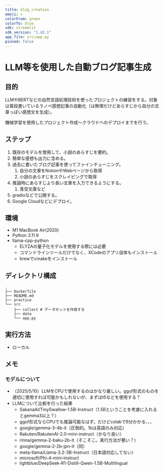 ```yaml
---
title: blog_creation
emoji: ✒️
colorFrom: green
colorTo: blue
sdk: streamlit
sdk_version: "1.42.1"
app_file: src/app.py
pinned: false
---
```


# LLM等を使用した自動ブログ記事生成

## 目的
LLMやBERTなどの自然言語処理技術を使ったプロジェクトの練習をする。対象は普段書いているラノベ感想記事の自動化（は無理だけどあらすじから自分の文章っぽい感想文を生成）。

機械学習を使用したプロジェクト作成〜クラウドへのデプロイまでを行う。

## ステップ
1. 既存のモデルを使用して、小説のあらすじを要約。
2. 簡単な感想も出力に含める。
3. 過去に書いたブログ記事を使ってファインチューニング。
    1. 自分の文章をNotionやWebページから取得
    2. 小説のあらすじをスクレイピングで取得
4. 推論時にあらすじより長い文章を入力できるようにする。
    1. 青空文庫など
5. gradioなどで公開する。
6. Google Cloudなどにデプロイ。

## 環境
- M1 MacBook Air(2020)
- Python 3.11.9
- llama-cpp-python
    - ELYZAの量子化モデルを使用する際には必要
    - コマンドラインツールだけでなく、XCodeのアプリ自体もインストール
    - brewでcmakeをインストール

## ディレクトリ構成

```
.
├── Dockerfile
├── README.md
├── practice
└── src
    ├── collect # データセットを作成する
    ├── data
    └── app.py
```

## 実行方法

- ローカル


## メモ
### モデルについて
- （2025/5/10）LLMをCPUで使用するのはかなり厳しい。gguf形式のものを適切に使用すれば可能かもしれないが、まずはt5などを使用する？
- LLMについて比較を行った結果
    - SakanaAI/TinySwallow-1.5B-Instruct（1.5Bということを考慮に入れるとgemma3以上？）
    -   gguf形式ならCPUでも推論可能なはず。だけどcolabで6分かかる、、、
    - google/gemma-3-4b-it（圧倒的。1bは英語のみ対応）
    - Rakuten/RakutenAI-2.0-mini-instruct（かなり良い）
    - rinna/gemma-2-baku-2b-it（そこそこ。実行方法が悪い？）
    - google/gemma-2-2b-jpn-it（同）
    - meta-llama/Llama-3.2-3B-Instruct（日本語対応してない）
    - microsoft/Phi-4-mini-instruct
    - lightblue/DeepSeek-R1-Distill-Qwen-1.5B-Multilingual
